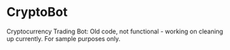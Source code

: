 # CryptoBot
Cryptocurrency Trading Bot: Old code, not functional - working on cleaning up currently.
For sample purposes only.

